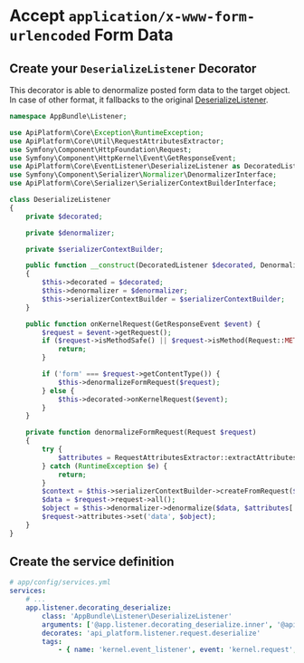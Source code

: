 # Accept `application/x-www-form-urlencoded` Form Data

## Create your `DeserializeListener` Decorator

This decorator is able to denormalize posted form data to the target object. In case of other format, it fallbacks to the original [DeserializeListener](https://github.com/api-platform/core/blob/91dc2a4d6eeb79ea8dec26b41e800827336beb1a/src/Bridge/Symfony/Bundle/Resources/config/api.xml#L85-L91).

```php
namespace AppBundle\Listener;

use ApiPlatform\Core\Exception\RuntimeException;
use ApiPlatform\Core\Util\RequestAttributesExtractor;
use Symfony\Component\HttpFoundation\Request;
use Symfony\Component\HttpKernel\Event\GetResponseEvent;
use ApiPlatform\Core\EventListener\DeserializeListener as DecoratedListener;
use Symfony\Component\Serializer\Normalizer\DenormalizerInterface;
use ApiPlatform\Core\Serializer\SerializerContextBuilderInterface;

class DeserializeListener
{
    private $decorated;

    private $denormalizer;

    private $serializerContextBuilder;

    public function __construct(DecoratedListener $decorated, DenormalizerInterface $denormalizer, SerializerContextBuilderInterface $serializerContextBuilder)
    {
        $this->decorated = $decorated;
        $this->denormalizer = $denormalizer;
        $this->serializerContextBuilder = $serializerContextBuilder;
    }

    public function onKernelRequest(GetResponseEvent $event) {
        $request = $event->getRequest();
        if ($request->isMethodSafe() || $request->isMethod(Request::METHOD_DELETE)) {
            return;
        }

        if ('form' === $request->getContentType()) {
            $this->denormalizeFormRequest($request);
        } else {
            $this->decorated->onKernelRequest($event);
        }
    }

    private function denormalizeFormRequest(Request $request)
    {
        try {
            $attributes = RequestAttributesExtractor::extractAttributes($request);
        } catch (RuntimeException $e) {
            return;
        }
        $context = $this->serializerContextBuilder->createFromRequest($request, false, $attributes);
        $data = $request->request->all();
        $object = $this->denormalizer->denormalize($data, $attributes['resource_class'], null, $context);
        $request->attributes->set('data', $object);
    }
}
```

## Create the service definition

```yaml
# app/config/services.yml
services:
    # ...
    app.listener.decorating_deserialize:
        class: 'AppBundle\Listener\DeserializeListener'
        arguments: ['@app.listener.decorating_deserialize.inner', '@api_platform.serializer', '@api_platform.serializer.context_builder']
        decorates: 'api_platform.listener.request.deserialize'
        tags:
            - { name: 'kernel.event_listener', event: 'kernel.request', method: 'onKernelRequest', priority: 2 }
```
